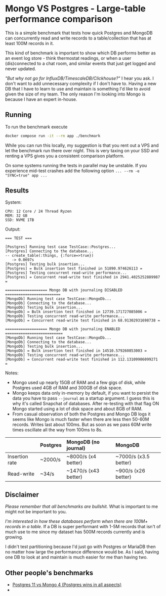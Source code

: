 # Mongo VS Postgres - Large-table performance comparison

This is a simple benchmark that tests how quick Postgres and MongoDB can
concurrently read and write records to a table/collection that has at least
100M records in it.

This kind of benchmark is important to show which DB performs better as an event
log store - think thermostat readings, or when a user (dis)connected to a
chat room, and similar events that just get logged and never updated.

*"But why not go for InfluxDB/TimescaleDB/Clickhouse?"* I hear you ask. I don't
want to add unnecessary complexity if I don't have to. Having a new DB that I
have to learn to use and maintain is something I'd like to avoid given the size
of my team. The only reason I'm looking into Mongo is because I have an expert
in-house.

## Running

To run the benchmark execute

```bash
docker compose run -it --rm app ./benchmark
```

While you can run this locally, my suggestion is that you rent out a VPS and
let the benchmark run there over night. This is very taxing on your SSD and
renting a VPS gives you a consistent comparison platform.

On some systems running the tests in parallel may be unstable. If you experience
mid-test crashes add the following option `... --rm -e "SYNC=true" app ...`

## Results

System:

```
CPU: 12 Core / 24 Thread Ryzen
MEM: 32 GB
SSD: NVME 1TB
```

Output:

```
=== TEST ===

[Postgres] Running test case TestCase::Postgres...
[Postgres] Connecting to the database...
-- create_table(:things, {:force=>true})
   -> 0.0697s
[Postgres] Testing bulk insertion...
[Postgres] = Bulk insertion test finished in 51890.974626113 =
[Postgres] Testing concurrent read-write performance...
[Postgres] = Concurrent read-write test finished in 2941.4025252889987 =

=================== Mongo DB with journaling DISABLED =========================
[MongoDb] Running test case TestCase::MongoDb...
[MongoDb] Connecting to the database...
[MongoDb] Testing bulk insertion...
[MongoDb] = Bulk insertion test finished in 12739.171727085006 =
[MongoDb] Testing concurrent read-write performance...
[MongoDb] = Concurrent read-write test finished in 68.91302931698738 =

=================== Mongo DB with journaling ENABLED ==========================
[MongoDb] Running test case TestCase::MongoDb...
[MongoDb] Connecting to the database...
[MongoDb] Testing bulk insertion...
[MongoDb] = Bulk insertion test finished in 14510.579260853003 =
[MongoDb] Testing concurrent read-write performance...
[MongoDb] = Concurrent read-write test finished in 112.13109906099271 =
```

Notes:
* Mongo used up nearly 15GB of RAM and a few gigs of disk,
    while Postgres used 4GB of RAM and 300GB of disk space.
* Mongo keeps data only in-memory by default, if you want to persist the data
    you have to pass `--journal`  as a startup argument. I guess this is why
    it's called Snapchat of databases. After re-testing with that flag ON Mongo
    started using a lot of disk space and about 8GB of RAM.
* From casual observation of both the Postgres and Mongo DB logs it seems like
    Mongo is much faster when there are less then 50-60M records. Writes last
    about 100ms. But as soon as we pass 60M write times oscillate all the way
    from 100ms to 8s.

|                    | Postgres | MongoDB (no journal) | MongoDB               |
|:-------------------|:---------|:---------------------|:----------------------|
| Insertion rate     | ~2000/s  | ~8000/s (x4 better)  | ~7000/s (x3.5 better) |
| Read-write         | ~34/s    | ~1470/s (x43 better) | ~900/s (x26 better)   |

## Disclaimer

*Please remember that all benchmarks are bullshit.* What is important to me
might not be important to you.

*I'm interested in how these databases perform when there are 100M+ records in
a table.* If a DB is super performant with 1-5M records that isn't of much use
to me since my dataset has 500M records currently and is growing.

I didn't test partitioning because I'd just go with Postgres or MariaDB then no
matter how large the performance difference would be. As I said, having one DB
to look at and maintain is much easier for me than having two.

## Other people's benchmarks

* [Postgres 11 vs Mongo 4 (Postgres wins in all aspects)](https://info.enterprisedb.com/rs/069-ALB-339/images/PostgreSQL_MongoDB_Benchmark-WhitepaperFinal.pdf)
* []()
